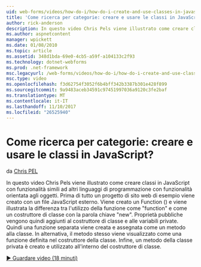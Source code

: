 ```yaml
---
uid: web-forms/videos/how-do-i/how-do-i-create-and-use-classes-in-javascript
title: 'Come ricerca per categorie: creare e usare le classi in JavaScript? | Microsoft Docs'
author: rick-anderson
description: In questo video Chris Pels viene illustrato come creare classi in JavaScript con funzionalità simili ad altri linguaggi di programmazione con capabilitie orientata agli oggetti...
ms.author: aspnetcontent
manager: wpickett
ms.date: 01/08/2010
ms.topic: article
ms.assetid: 348d1bda-69e0-4cb5-a59f-a104133c2f93
ms.technology: dotnet-webforms
ms.prod: .net-framework
msc.legacyurl: /web-forms/videos/how-do-i/how-do-i-create-and-use-classes-in-javascript
msc.type: video
ms.openlocfilehash: f3d62754f3052f6b4bff342b3387b301e428f899
ms.sourcegitcommit: 9a9483aceb34591c97451997036a9120c3fe2baf
ms.translationtype: MT
ms.contentlocale: it-IT
ms.lasthandoff: 11/10/2017
ms.locfileid: "26525940"
---
```

<a name="how-do-i-create-and-use-classes-in-javascript"></a>Come ricerca per categorie: creare e usare le classi in JavaScript?
====================
da [Chris PEL](https://twitter.com/chrispels)

In questo video Chris Pels viene illustrato come creare classi in JavaScript con funzionalità simili ad altri linguaggi di programmazione con funzionalità orientata agli oggetti. Prima di tutto un progetto di sito web di esempio viene creato con un file JavaScript esterno. Viene creato un Function () e viene illustrata la differenza tra l'utilizzo della funzione come "function" e come un costruttore di classe con la parola chiave "new". Proprietà pubbliche vengono quindi aggiunti al costruttore di classe e alle variabili private. Quindi una funzione separata viene creata e assegnata come un metodo alla classe. In alternativa, il metodo stesso viene visualizzato come una funzione definita nel costruttore della classe. Infine, un metodo della classe privata è creato e utilizzato all'interno del costruttore di classe.

[&#9654; Guardare video (18 minuti)](https://channel9.msdn.com/Blogs/ASP-NET-Site-Videos/how-do-i-create-and-use-classes-in-javascript)
